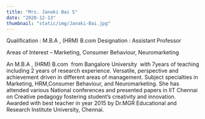 ```yaml
---
title: "Mrs. Janaki Bai S"
date: "2020-12-13"
thumbnail: "static/img/Janaki-Bai.jpg"
---
```


Qualification : M.B.A , (HRM) B.com Designation : Assistant Professor

Areas of Interest – Marketing, Consumer Behaviour, Neuromarketing

An M.B.A , (HRM) B.com  from Bangalore University  with 7years of teaching including 2 years of research experience. Versatile, perspective and achievement driven in different areas of management. Subject specialties in Marketing, HRM,Consumer Behaviour, and Neuromarketing. She has attended various National conferences and presented papers in IIT Chennai on Creative pedagogy fostering student’s creativity and innovation. Awarded with best teacher in year 2015 by Dr.MGR Educational and Research Institute University, Chennai.
